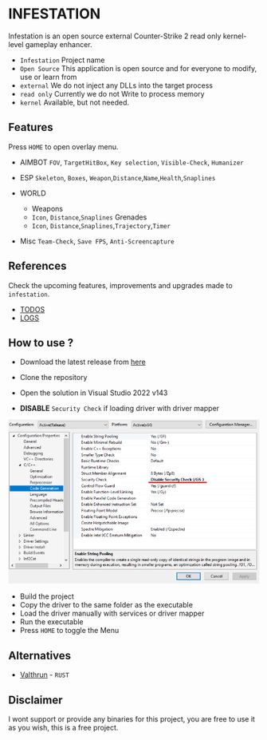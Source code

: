 # INFESTATION

Infestation is an open source external Counter-Strike 2 read only kernel-level gameplay enhancer.
- `Infestation` Project name
- `Open Source` This application is open source and for everyone to modify, use or learn from
- `external` We do not inject any DLLs into the target process
- `read only` Currently we do not Write to process memory
- `kernel` Available, but not needed.
 

## Features 

Press `HOME` to open overlay menu.

- AIMBOT
	`FOV`, `TargetHitBox`, `Key selection`, `Visible-Check`, `Humanizer`

- ESP
	`Skeleton`, `Boxes`, `Weapon`,`Distance`,`Name`,`Health`,`Snaplines`
 
-	WORLD
	- Weapons
	- `Icon`, `Distance`,`Snaplines`
	Grenades
	- `Icon`, `Distance`,`Snaplines`,`Trajectory`,`Timer`

- Misc
	`Team-Check`, `Save FPS`, `Anti-Screencapture`

## References

Check the upcoming features, improvements and upgrades made to `infestation`.

- [TODOS](https://github.com/vsaint1/cs2-infestation/blob/master/TODO.md)
- [LOGS](https://github.com/vsaint1/cs2-infestation/blob/master/CHANGELOG.md)

## How to use ?

- Download the latest release from [here](https://github.com/vsaint1/cs2-infestation)

- Clone the repository
- Open the solution in Visual Studio 2022 v143
- **DISABLE** `Security Check` if loading driver with driver mapper

<img src="./examples/security_check.png">

- Build the project
- Copy the driver to the same folder as the executable
- Load the driver manually with services or driver mapper
- Run the executable
- Press `HOME` to toggle the Menu

## Alternatives

- [Valthrun](https://github.com/Valthrun/Valthrun) - `RUST`

## Disclaimer

I wont support or provide any binaries for this project, you are free to use it as you wish, this is a free project.


